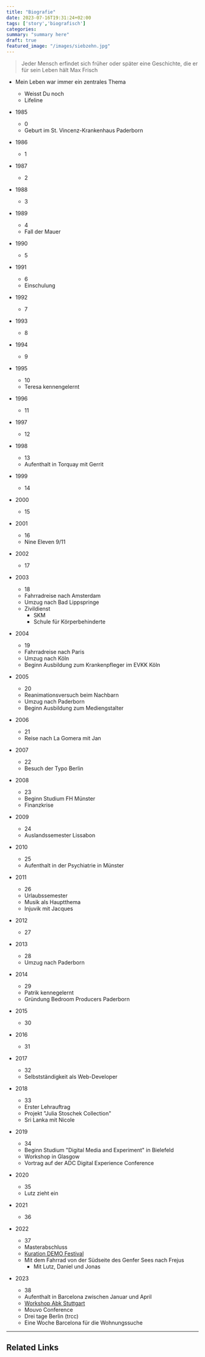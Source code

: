 ```yaml
---
title: "Biografie"
date: 2023-07-16T19:31:24+02:00
tags: ['story','biografisch']
categories:
summary: "summary here"
draft: true
featured_image: "/images/siebzehn.jpg"
---
```


> Jeder Mensch erfindet sich früher oder später eine Geschichte, die er für sein Leben hält
Max Frisch

- Mein Leben war immer ein zentrales Thema 
	- Weisst Du noch
	- Lifeline

- 1985
	- 0
	- Geburt im St. Vincenz-Krankenhaus Paderborn
- 1986
	- 1
- 1987
	- 2
- 1988
 	- 3
- 1989
	- 4
	- Fall der Mauer
- 1990
	- 5
- 1991
	- 6
	- Einschulung
- 1992
	- 7
- 1993
 	- 8
- 1994
 	- 9
- 1995
	- 10
	- Teresa kennengelernt
- 1996
 	- 11
- 1997
	- 12
- 1998
 	- 13
	- Aufenthalt in Torquay mit Gerrit
- 1999
 	- 14
- 2000
 	- 15
- 2001
 	- 16
	- Nine Eleven 9/11
- 2002
	- 17
- 2003
 	- 18
	- Fahrradreise nach Amsterdam 
	- Umzug nach Bad Lippspringe
	- Zivildienst
		- SKM
		- Schule für Körperbehinderte
- 2004
	- 19
	- Fahrradreise nach Paris
	- Umzug nach Köln
	- Beginn Ausbildung zum Krankenpfleger im EVKK Köln	
- 2005
	- 20
	- Reanimationsversuch beim Nachbarn
	- Umzug nach Paderborn
	- Beginn Ausbildung zum Mediengstalter
- 2006
	- 21
	- Reise nach La Gomera mit Jan
- 2007
	- 22
	- Besuch der Typo Berlin
- 2008
	- 23
	- Beginn Studium FH Münster
	- Finanzkrise
- 2009
	- 24
	- Auslandssemester Lissabon
- 2010
	- 25
	- Aufenthalt in der Psychiatrie in Münster
- 2011
	- 26
	- Urlaubssemester
	- Musik als Hauptthema
	- Injuvik mit Jacques
- 2012
	- 27
- 2013
	- 28
	- Umzug nach Paderborn
- 2014
	- 29
	- Patrik kennegelernt
	- Gründung Bedroom Producers Paderborn
- 2015
	- 30
- 2016
	- 31
- 2017
	- 32
	- Selbstständigkeit als Web-Developer
- 2018
	- 33
	- Erster Lehrauftrag
	- Projekt "Julia Stoschek Collection"
	- Sri Lanka mit Nicole
- 2019
 	- 34
	- Beginn Studium "Digital Media and Experiment" in Bielefeld
	- Workshop in Glasgow
	- Vortrag auf der ADC Digital Experience Conference
- 2020
	- 35
	- Lutz zieht ein
- 2021
	- 36
- 2022
	- 37
	- Masterabschluss
	- <a href="/plants/demo-festival">Kuration DEMO Festival</a>
	- Mit dem Fahrrad von der Südseite des Genfer Sees nach Frejus
		- Mit Lutz, Daniel und Jonas
- 2023
	- 38
	- Aufenthalt in Barcelona zwischen Januar und April
	- <a href="/plants/collision">Workshop Abk Stuttgart</a>
	- Mouvo Conference
	- Drei tage Berlin (trcc)
	- Eine Woche Barcelona für die Wohnungssuche


---

## Related Links
